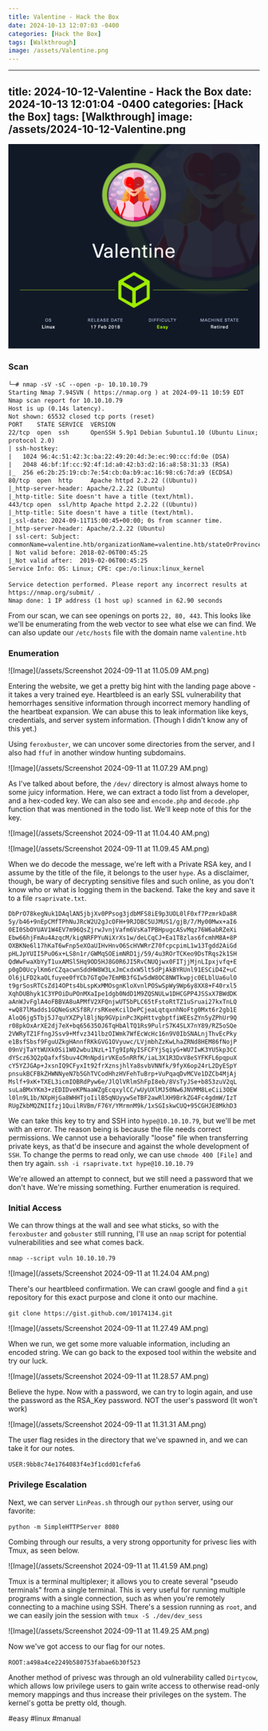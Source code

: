 ```yaml
---
title: Valentine - Hack the Box
date: 2024-10-13 12:07:03 -0400
categories: [Hack the Box]
tags: [Walkthrough]
image: /assets/Valentine.png
---
```

---
title: 2024-10-12-Valentine - Hack the Box
date: 2024-10-13 12:01:04 -0400
categories: [Hack the Box]
tags: [Walkthrough]
image: /assets/2024-10-12-Valentine.png
---
![Image](/assets/Valentine.png)
### Scan
```
└─# nmap -sV -sC --open -p- 10.10.10.79 
Starting Nmap 7.94SVN ( https://nmap.org ) at 2024-09-11 10:59 EDT
Nmap scan report for 10.10.10.79
Host is up (0.14s latency).
Not shown: 65532 closed tcp ports (reset)
PORT    STATE SERVICE  VERSION
22/tcp  open  ssh      OpenSSH 5.9p1 Debian 5ubuntu1.10 (Ubuntu Linux; protocol 2.0)
| ssh-hostkey: 
|   1024 96:4c:51:42:3c:ba:22:49:20:4d:3e:ec:90:cc:fd:0e (DSA)
|   2048 46:bf:1f:cc:92:4f:1d:a0:42:b3:d2:16:a8:58:31:33 (RSA)
|_  256 e6:2b:25:19:cb:7e:54:cb:0a:b9:ac:16:98:c6:7d:a9 (ECDSA)
80/tcp  open  http     Apache httpd 2.2.22 ((Ubuntu))
|_http-server-header: Apache/2.2.22 (Ubuntu)
|_http-title: Site doesn't have a title (text/html).
443/tcp open  ssl/http Apache httpd 2.2.22 ((Ubuntu))
|_http-title: Site doesn't have a title (text/html).
|_ssl-date: 2024-09-11T15:00:45+00:00; 0s from scanner time.
|_http-server-header: Apache/2.2.22 (Ubuntu)
| ssl-cert: Subject: commonName=valentine.htb/organizationName=valentine.htb/stateOrProvinceName=FL/countryName=US
| Not valid before: 2018-02-06T00:45:25
|_Not valid after:  2019-02-06T00:45:25
Service Info: OS: Linux; CPE: cpe:/o:linux:linux_kernel

Service detection performed. Please report any incorrect results at https://nmap.org/submit/ .
Nmap done: 1 IP address (1 host up) scanned in 62.90 seconds
```

From our scan, we can see openings on ports `22, 80, 443`.  This looks like we'll be enumerating from the web vector to see what else we can find. We can also update our `/etc/hosts` file with the domain name `valentine.htb`

### Enumeration

![Image](/assets/Screenshot 2024-09-11 at 11.05.09 AM.png)

Entering the website, we get a pretty big hint with the landing page above - it takes a very trained eye. Heartbleed is an early SSL vulnerability that hemorrhages sensitive information through incorrect memory handling of the heartbeat expansion. We can abuse this to leak information like keys, credentials, and server system information. (Though I didn't know any of this yet.)

Using `feroxbuster`, we can uncover some directories from the server, and I also had `ffuf` in another window hunting subdomains. 

 ![Image](/assets/Screenshot 2024-09-11 at 11.07.29 AM.png)

As I've talked about before, the `/dev/` directory is almost always home to some juicy information. Here, we can extract a todo list from a developer, and a hex-coded key. We can also see and `encode.php` and `decode.php` function that was mentioned in the todo list.  We'll keep note of this for the key.

![Image](/assets/Screenshot 2024-09-11 at 11.04.40 AM.png)

![Image](/assets/Screenshot 2024-09-11 at 11.09.45 AM.png)

When we do decode the message, we're left with a Private RSA key, and I assume by the title of the file, it belongs to the user `hype`. As a disclaimer, though, be wary of decrypting sensitive files and such online, as you don't know who or what is logging them in the backend. Take the key and save it to a file `rsaprivate.txt`.

```
DbPrO78kegNuk1DAqlAN5jbjXv0PPsog3jdbMFS8iE9p3UOL0lF0xf7PzmrkDa8R
5y/b46+9nEpCMfTPhNuJRcW2U2gJcOFH+9RJDBC5UJMUS1/gjB/7/My00Mwx+aI6
0EI0SbOYUAV1W4EV7m96QsZjrwJvnjVafm6VsKaTPBHpugcASvMqz76W6abRZeXi
Ebw66hjFmAu4AzqcM/kigNRFPYuNiXrXs1w/deLCqCJ+Ea1T8zlas6fcmhM8A+8P
OXBKNe6l17hKaT6wFnp5eXOaUIHvHnvO6ScHVWRrZ70fcpcpimL1w13Tgdd2AiGd
pHLJpYUII5PuO6x+LS8n1r/GWMqSOEimNRD1j/59/4u3ROrTCKeo9DsTRqs2k1SH
QdWwFwaXbYyT1uxAMSl5Hq9OD5HJ8G0R6JI5RvCNUQjwx0FITjjMjnLIpxjvfq+E
p0gD0UcylKm6rCZqacwnSddHW8W3LxJmCxdxW5lt5dPjAkBYRUnl91ESCiD4Z+uC
Ol6jLFD2kaOLfuyee0fYCb7GTqOe7EmMB3fGIwSdW8OC8NWTkwpjc0ELblUa6ulO
t9grSosRTCsZd14OPts4bLspKxMMOsgnKloXvnlPOSwSpWy9Wp6y8XX8+F40rxl5
XqhDUBhyk1C3YPOiDuPOnMXaIpe1dgb0NdD1M9ZQSNULw1DHCGPP4JSSxX7BWdDK
aAnWJvFglA4oFBBVA8uAPMfV2XFQnjwUT5bPLC65tFstoRtTZ1uSruai27kxTnLQ
+wQ87lMadds1GQNeGsKSf8R/rsRKeeKcilDePCjeaLqtqxnhNoFtg0Mxt6r2gb1E
AloQ6jg5Tbj5J7quYXZPylBljNp9GVpinPc3KpHttvgbptfiWEEsZYn5yZPhUr9Q
r08pkOxArXE2dj7eX+bq65635OJ6TqHbAlTQ1Rs9PulrS7K4SLX7nY89/RZ5oSQe
2VWRyTZ1FfngJSsv9+Mfvz341lbzOIWmk7WfEcWcHc16n9V0IbSNALnjThvEcPky
e1BsfSbsf9FguUZkgHAnnfRKkGVG1OVyuwc/LVjmbhZzKwLhaZRNd8HEM86fNojP
09nVjTaYtWUXk0Si1W02wbu1NzL+1Tg9IpNyISFCFYjSqiyG+WU7IwK3YU5kp3CC
dYScz63Q2pQafxfSbuv4CMnNpdirVKEo5nRRfK/iaL3X1R3DxV8eSYFKFL6pqpuX
cY5YZJGAp+JxsnIQ9CFyxIt92frXznsjhlYa8svbVNNfk/9fyX6op24rL2DyESpY
pnsukBCFBkZHWNNyeN7b5GhTVCodHhzHVFehTuBrp+VuPqaqDvMCVe1DZCb4MjAj
Mslf+9xK+TXEL3icmIOBRdPyw6e/JlQlVRlmShFpI8eb/8VsTyJSe+b853zuV2qL
suLaBMxYKm3+zEDIDveKPNaaWZgEcqxylCC/wUyUXlMJ50Nw6JNVMM8LeCii3OEW
l0ln9L1b/NXpHjGa8WHHTjoIilB5qNUyywSeTBF2awRlXH9BrkZG4Fc4gdmW/IzT
RUgZkbMQZNIIfzj1QuilRVBm/F76Y/YMrmnM9k/1xSGIskwCUQ+95CGHJE8MkhD3
```

We can take this key to try and SSH into `hype@10.10.10.79`, but we'll be met with an error. The reason being is because the file needs correct permissions. We cannot use a behaviorally "loose" file when transferring private keys, as that'd be insecure and against the whole development of `SSH`. To change the perms to read only, we can use `chmode 400 [File]` and then try again.  `ssh -i rsaprivate.txt hype@10.10.10.79`

We're allowed an attempt to connect, but we still need a password that we don't have. We're missing something. Further enumeration is required. 

### Initial Access

We can throw things at the wall and see what sticks, so with the `feroxbuster` and `gobuster` still running, I'll use an `nmap` script for potential vulnerabilities and see what comes back.

`nmap --script vuln 10.10.10.79`

![Image](/assets/Screenshot 2024-09-11 at 11.24.04 AM.png)

There's our heartbleed confirmation. We can crawl google and find a `git` repository for this exact purpose and clone it onto our machine. 

 `git clone https://gist.github.com/10174134.git`

![Image](/assets/Screenshot 2024-09-11 at 11.27.49 AM.png)

When we run, we get some more valuable information, including an encoded string. We can go back to the exposed tool within the website and try our luck.

![Image](/assets/Screenshot 2024-09-11 at 11.28.57 AM.png) 

Believe the hype. Now with a password, we can try to login again, and use the password as the RSA_Key password. NOT the user's password (It won't work)

 ![Image](/assets/Screenshot 2024-09-11 at 11.31.31 AM.png)

The user flag resides in the directory that we've spawned in, and we can take it for our notes.

 `USER:9bb8c74e1764083f4e3f1cdd01cfefa6`

### Privilege Escalation

Next, we can server `LinPeas.sh` through our `python` server, using our favorite:

 `python -m SimpleHTTPServer 8080`

Combing through our results, a very strong opportunity for privesc lies with Tmux, as seen below.

![Image](/assets/Screenshot 2024-09-11 at 11.41.59 AM.png)

Tmux is a terminal multiplexer; it allows you to create several "pseudo terminals" from a single terminal. This is very useful for running multiple programs with a single connection, such as when you're remotely connecting to a machine using SSH. There's a session running as `root`, and we can easily join the session with `tmux -S ./dev/dev_sess`

![Image](/assets/Screenshot 2024-09-11 at 11.49.25 AM.png)

Now we've got access to our flag for our notes.

`ROOT:a498a4ce2249b580753fabae6b30f523`

Another method of privesc was through an old vulnerability called `Dirtycow`, which allows low privilege users to gain write access to otherwise read-only memory mappings and thus increase their privileges on the system. The kernel's gotta be pretty old, though.

#easy #linux #manual 

